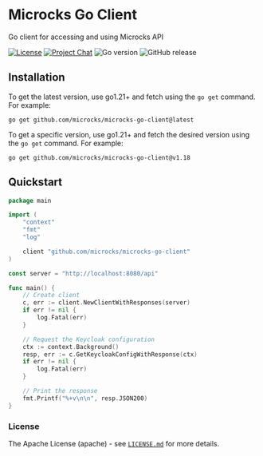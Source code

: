 # Microcks Go Client

Go client for accessing and using Microcks API


[![License](https://img.shields.io/github/license/microcks/microcks-go-client?style=for-the-badge&logo=apache)](https://www.apache.org/licenses/LICENSE-2.0)
[![Project Chat](https://img.shields.io/badge/chat-on_zulip-pink.svg?color=ff69b4&style=for-the-badge&logo=zulip)](https://microcksio.zulipchat.com/)
![Go version](https://img.shields.io/github/go-mod/go-version/microcks/microcks-go-client?style=for-the-badge&logo=go)
![GitHub release](https://img.shields.io/github/downloads-pre/microcks/microcks-go-client/latest/total?style=for-the-badge)


## Installation

To get the latest version, use go1.21+ and fetch using the `go get` command. For example:

```
go get github.com/microcks/microcks-go-client@latest
```

To get a specific version, use go1.21+ and fetch the desired version using the `go get` command. For example:

```
go get github.com/microcks/microcks-go-client@v1.18
```


## Quickstart

```go
package main

import (
	"context"
	"fmt"
	"log"

	client "github.com/microcks/microcks-go-client"
)

const server = "http://localhost:8080/api"

func main() {
	// Create client
	c, err := client.NewClientWithResponses(server)
	if err != nil {
		log.Fatal(err)
	}

	// Request the Keycloak configuration
	ctx := context.Background()
	resp, err := c.GetKeycloakConfigWithResponse(ctx)
	if err != nil {
		log.Fatal(err)
	}

	// Print the response
	fmt.Printf("%+v\n\n", resp.JSON200)
}
```


### License

The Apache License (apache) - see [`LICENSE.md`](https://github.com/microcks/microcks-go-client/blob/main/LICENSE.md) for more details.
